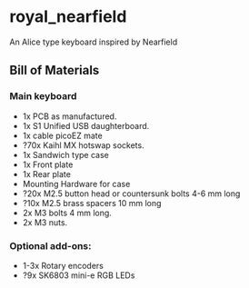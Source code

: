 # royal_nearfield
An Alice type keyboard inspired by Nearfield


## Bill of Materials

### Main keyboard
- 1x PCB as manufactured.
- 1x S1 Unified USB daughterboard. 
 - 1x cable picoEZ mate
- ?70x Kaihl MX hotswap sockets. 
- 1x Sandwich type case 
 - 1x Front plate
 - 1x Rear plate
- Mounting Hardware for case
 - ?20x M2.5 button head or countersunk bolts 4-6 mm long
 - ?10x M2.5 brass spacers 10 mm long
 - 2x M3 bolts 4 mm long. 
 - 2x M3 nuts. 


### Optional add-ons:
- 1-3x Rotary encoders
- ?9x SK6803 mini-e RGB LEDs
